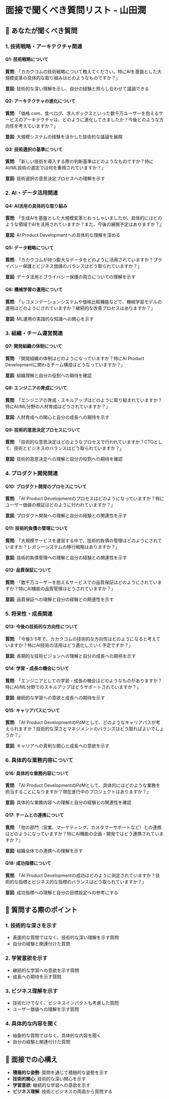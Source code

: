 # 面接で聞くべき質問リスト - 山田潤

## 🎯 あなたが聞くべき質問

### 1. **技術戦略・アーキテクチャ関連**

#### Q1: 技術戦略について
**質問**: 「カカクコムの技術戦略について教えてください。特にAIを基盤とした大規模変革の具体的な取り組みはどのようなものですか？」

**意図**: 技術的な深い理解を示し、自分の経験と照らし合わせて議論できる

#### Q2: アーキテクチャの進化について
**質問**: 「価格.com、食べログ、求人ボックスといった数千万ユーザーを抱えるサービスのアーキテクチャは、どのように進化してきましたか？今後どのような方向性を考えていますか？」

**意図**: 大規模システムの経験を活かした技術的な議論を展開

#### Q3: 技術選択の基準について
**質問**: 「新しい技術を導入する際の判断基準はどのようなものですか？特にAI/ML技術の選定では何を重視されていますか？」

**意図**: 技術選択の意思決定プロセスへの理解を示す

### 2. **AI・データ活用関連**

#### Q4: AI活用の具体的な取り組み
**質問**: 「生成AIを基盤とした大規模変革とおっしゃいましたが、具体的にはどのような領域でAIを活用されていますか？また、今後の展開予定はありますか？」

**意図**: AI Product Developmentへの具体的な理解を深める

#### Q5: データ戦略について
**質問**: 「カカクコムが持つ膨大なデータをどのように活用されていますか？プライバシー保護とビジネス価値のバランスはどう取られていますか？」

**意図**: データ活用とプライバシー保護の両立についての理解を示す

#### Q6: 機械学習の運用について
**質問**: 「レコメンデーションシステムや価格比較機能などで、機械学習モデルの運用はどのようにされていますか？継続的な改善プロセスはありますか？」

**意図**: ML運用の実践的な知識への関心を示す

### 3. **組織・チーム運営関連**

#### Q7: 開発組織の体制について
**質問**: 「開発組織の体制はどのようになっていますか？特にAI Product Developmentに関わるチーム構成はどうなっていますか？」

**意図**: 組織理解と自分の役割への期待を確認

#### Q8: エンジニアの育成について
**質問**: 「エンジニアの育成・スキルアップはどのように取り組まれていますか？特にAI/ML分野の人材育成はどうされていますか？」

**意図**: 人材育成への関心と自分の成長への期待を示す

#### Q9: 技術的意思決定プロセスについて
**質問**: 「技術的な意思決定はどのようなプロセスで行われていますか？CTOとして、技術とビジネスのバランスはどう取られていますか？」

**意図**: 技術的意思決定への理解と自分の役割への期待を確認

### 4. **プロダクト開発関連**

#### Q10: プロダクト開発のプロセスについて
**質問**: 「AI Product Developmentのプロセスはどのようになっていますか？特にユーザー価値の検証はどのように行われていますか？」

**意図**: プロダクト開発への理解と自分の経験との関連性を示す

#### Q11: 技術的負債の管理について
**質問**: 「大規模サービスを運営する中で、技術的負債の管理はどのようにされていますか？レガシーシステムの移行戦略はありますか？」

**意図**: 技術的負債管理への理解と自分の経験との関連性を示す

#### Q12: 品質保証について
**質問**: 「数千万ユーザーを抱えるサービスでの品質保証はどのようにされていますか？特にAI機能の品質管理はどうされていますか？」

**意図**: 品質保証への理解と自分の経験との関連性を示す

### 5. **将来性・成長関連**

#### Q13: 今後の技術的な方向性について
**質問**: 「今後3-5年で、カカクコムの技術的な方向性はどのようになると考えていますか？特にAI技術の活用はどう進化していく予定ですか？」

**意図**: 長期的な技術ビジョンへの理解と自分の成長への期待を示す

#### Q14: 学習・成長の機会について
**質問**: 「エンジニアとしての学習・成長の機会はどのようなものがありますか？特にAI/ML分野でのスキルアップはどうサポートされていますか？」

**意図**: 継続的な学習への意欲と成長への期待を示す

#### Q15: キャリアパスについて
**質問**: 「AI Product DevelopmentのPdMとして、どのようなキャリアパスが考えられますか？技術的な深さとマネジメントのバランスはどう取ればよいでしょうか？」

**意図**: キャリアへの真剣な関心と成長への意欲を示す

### 6. **具体的な業務内容について**

#### Q16: 具体的な業務内容について
**質問**: 「AI Product DevelopmentのPdMとして、具体的にはどのような業務を担当することになりますか？現在進行中のプロジェクトはありますか？」

**意図**: 具体的な業務内容への理解と自分の経験との関連性を確認

#### Q17: チームとの連携について
**質問**: 「他の部門（営業、マーケティング、カスタマーサポートなど）との連携はどのようになっていますか？特にAI機能の企画・開発ではどう連携されていますか？」

**意図**: 組織全体での連携への理解を示す

#### Q18: 成功指標について
**質問**: 「AI Product Developmentの成功はどのように測定されていますか？技術的な指標とビジネス的な指標のバランスはどう取られていますか？」

**意図**: 成功指標への理解と自分の目標設定への参考にする

## 📝 質問する際のポイント

### 1. **技術的な深さを示す**
- 表面的な質問ではなく、技術的な深い理解を示す質問
- 自分の経験と関連付けた質問

### 2. **学習意欲を示す**
- 継続的な学習への意欲を示す質問
- 成長への期待を示す質問

### 3. **ビジネス理解を示す**
- 技術だけでなく、ビジネスインパクトも考慮した質問
- ユーザー価値への理解を示す質問

### 4. **具体的な内容を聞く**
- 抽象的な質問ではなく、具体的な内容を聞く
- 自分の経験と関連付けた質問

## 🎯 面接での心構え

- **積極的な姿勢**: 質問を通じて積極的な姿勢を示す
- **技術的関心**: 技術的な深い関心を示す
- **学習意欲**: 継続的な学習への意欲を示す
- **ビジネス理解**: 技術とビジネスの両面から質問する









